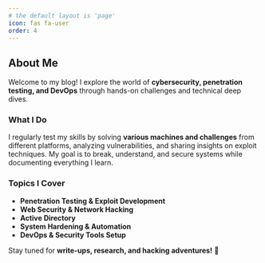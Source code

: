 ```yaml
---
# the default layout is 'page'
icon: fas fa-user
order: 4
---
```


## About Me  

Welcome to my blog! I explore the world of **cybersecurity, penetration testing, and DevOps** through hands-on challenges and technical deep dives.  

### What I Do  
I regularly test my skills by solving **various machines and challenges** from different platforms, analyzing vulnerabilities, and sharing insights on exploit techniques. My goal is to break, understand, and secure systems while documenting everything I learn.  

### Topics I Cover  
- **Penetration Testing & Exploit Development**  
- **Web Security & Network Hacking**  
- **Active Directory**
- **System Hardening & Automation**  
- **DevOps & Security Tools Setup**  

Stay tuned for **write-ups, research, and hacking adventures!** 🚀  
